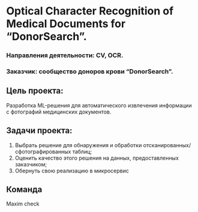 # Optical Character Recognition of Medical Documents for “DonorSearch”.

### Направления деятельности: CV, OCR.
### Заказчик: сообщество доноров крови “DonorSearch”.

## Цель проекта:
Разработка ML-решения для автоматического извлечения информации с фотографий медицинских документов.

## Задачи проекта:
1. Выбрать решение для обнаружения и обработки отсканированных/сфотографированных таблиц;
2. Оценить качество этого решения на данных, предоставленных заказчиком;
3. Обернуть свою реализацию в микросервис

## Команда
Maxim check


